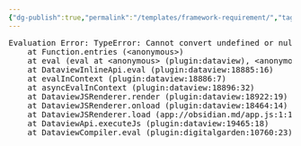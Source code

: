 ```yaml
---
{"dg-publish":true,"permalink":"/templates/framework-requirement/","tags":["#requirement"],"noteIcon":"1"}
---
```



<pre class="dataview dataview-error">Evaluation Error: TypeError: Cannot convert undefined or null to object
    at Function.entries (&lt;anonymous&gt;)
    at eval (eval at &lt;anonymous&gt; (plugin:dataview), &lt;anonymous&gt;:7:23)
    at DataviewInlineApi.eval (plugin:dataview:18885:16)
    at evalInContext (plugin:dataview:18886:7)
    at asyncEvalInContext (plugin:dataview:18896:32)
    at DataviewJSRenderer.render (plugin:dataview:18922:19)
    at DataviewJSRenderer.onload (plugin:dataview:18464:14)
    at DataviewJSRenderer.load (app://obsidian.md/app.js:1:1214378)
    at DataviewApi.executeJs (plugin:dataview:19465:18)
    at DataviewCompiler.eval (plugin:digitalgarden:10760:23)</pre>
